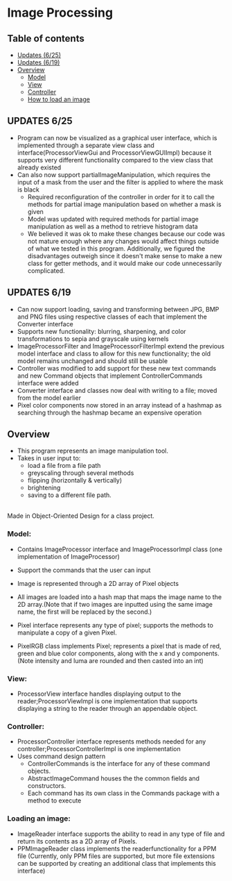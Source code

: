 # Image Processing 

## Table of contents 
* [Updates (6/25)](#updates-625)
* [Updates (6/19)](#updates-619)
* [Overview](#overview)
    * [Model](#model)
    * [View](#view)
    * [Controller](#controller)
    * [How to load an image](#loading-an-image)

## UPDATES 6/25
* Program can now be visualized as a graphical user interface, which is implemented through a
separate view class and interface(ProcessorViewGui and ProcessorViewGUIImpl) because it supports
very different functionality compared to the view class that already existed
* Can also now support partialImageManipulation, which requires the input of a mask from the user
and the filter is applied to where the mask is black
    * Required reconfiguration of the controller in order for it to call the methods for partial
    image manipulation based on whether a mask is given
    * Model was updated with required methods for partial image manipulation as well as a method
    to retrieve histogram data
    * We believed it was ok to make these changes because our code was not mature enough where
    any changes would affect things outside of what we tested in this program. Additionally,
    we figured the disadvantages outweigh since it doesn't make sense to make a new class for
    getter methods, and it would make our code unnecessarily complicated.

## UPDATES 6/19
* Can now support loading, saving and transforming between JPG, BMP and PNG files using respective
classes of each that implement the Converter interface
* Supports new functionality: blurring, sharpening, and color transformations to sepia and grayscale
using kernels
* ImageProcessorFilter and ImageProcessorFilterImpl extend the previous model interface and class
to allow for this new functionality; the old model remains unchanged and should still be usable
* Controller was modified to add support for these new text commands and new Command objects
that implement ControllerCommands interface were added
* Converter interface and classes now deal with writing to a file; moved from the model earlier
* Pixel color components now stored in an array instead of a hashmap as searching through the
hashmap became an expensive operation

## Overview 
* This program represents an image manipulation tool.
* Takes in user input to:
    * load a file from a file path
    * greyscaling through several methods
    * flipping (horizontally & vertically)
    * brightening
    * saving to a different file path.
<br>
Made in Object-Oriented Design for a class project.

### Model:

* Contains ImageProcessor interface and ImageProcessorImpl class (one implementation of ImageProcessor)
* Support the commands that the user can input
* Image is represented through a 2D array of Pixel objects
* All images are loaded into a hash map that maps the image name to the 2D array.(Note
that if two images are inputted using the same image name, the first will be replaced by the second.)

* Pixel interface represents any type of pixel; supports the methods to manipulate a copy of
a given Pixel.
* PixelRGB class implements Pixel; represents a pixel that is made
of red, green and blue color components, along with the x and y components.(Note intensity and luma
 are rounded and then casted into an int)

### View:

* ProcessorView interface handles displaying output to the reader;ProcessorViewImpl is one
implementation that supports displaying a string to the reader through an appendable object.

### Controller:

* ProcessorController interface represents methods needed for any controller;ProcessorControllerImpl
is one implementation
* Uses command design pattern
    * ControllerCommands is the interface for any of these command objects.
    * AbstractImageCommand houses the the common fields and constructors.
    * Each command has its own class in the Commands package with a method to execute

### Loading an image:

* ImageReader interface supports the ability to read in any type of file and return its contents
as a 2D array of Pixels.
* PPMImageReader class implements the readerfunctionality for a PPM file (Currently, only PPM files
are supported, but more file extensions can be supported by creating an additional class that
implements this interface)


